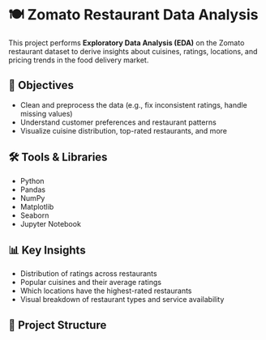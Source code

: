 # 🍽️ Zomato Restaurant Data Analysis

This project performs **Exploratory Data Analysis (EDA)** on the Zomato restaurant dataset to derive insights about cuisines, ratings, locations, and pricing trends in the food delivery market.

## 📌 Objectives
- Clean and preprocess the data (e.g., fix inconsistent ratings, handle missing values)
- Understand customer preferences and restaurant patterns
- Visualize cuisine distribution, top-rated restaurants, and more

## 🛠️ Tools & Libraries
- Python
- Pandas
- NumPy
- Matplotlib
- Seaborn
- Jupyter Notebook

## 📊 Key Insights
- Distribution of ratings across restaurants
- Popular cuisines and their average ratings
- Which locations have the highest-rated restaurants
- Visual breakdown of restaurant types and service availability

## 📁 Project Structure

